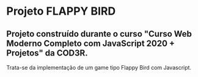 # Projeto FLAPPY BIRD
## Projeto construído durante o curso "Curso Web Moderno Completo com JavaScript 2020 + Projetos" da COD3R.

Trata-se da implementação de um game tipo Flappy Bird com Javascript.
